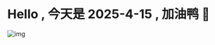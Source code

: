 
# Hello , 今天是 2025-4-15 , 加油鸭 🤭

![img](https://v1.jinrishici.com/all.svg?font-size=18&spacing=4)

